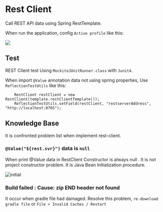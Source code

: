 # Rest Client
Call REST API data using Spring RestTemplate.

When run the application, config `Active profile` like this:

![](https://user-images.githubusercontent.com/40904010/119593471-fc830380-be14-11eb-8b38-c7135a651cdc.png)

## Test
REST Client test Using `MockitoJUnitRunner.class` with `Junit4`.

When import `@Value` annotation data not using spring properties, Use `ReflectionTestUtils` like this: 
```$java
    RestClient restClient = new RestClient(template.restClientTemplate());
    ReflectionTestUtils.setField(restClient, "restserverAddress", "http://localhost:8765");
```


## Knowledge Base
It is confronted problem list when implement rest-client.

### `@Value("${rest.svr}")` data is `null`
When print @Value data in RestClient Constructor is always null .
It is not project constructor problem. It is Java Bean Initialization procedure.

![initial](https://user-images.githubusercontent.com/40904010/119590871-8da3ab80-be10-11eb-8767-6e90dd0034b0.png)

### Build failed : Cause: zip END header not found
It occur when gradle file had damaged.
Resolve this problem, `re-download gradle file` or `File > Invalid Caches / Restart`  
